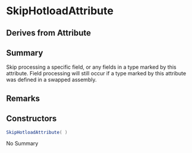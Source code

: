 # SkipHotloadAttribute

## Derives from Attribute

## Summary

Skip processing a specific field, or any fields in a type marked by this attribute. Field
processing will still occur if a type marked by this attribute was defined in a swapped assembly.
## Remarks

## Constructors

```c#
SkipHotloadAttribute( ) 
```
No Summary
